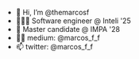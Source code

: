 - 👋 Hi, I’m @themarcosf
- 👨🏻‍💻 Software engineer @ Inteli '25
- 📖 Master candidate @ IMPA '28
- ✍🏻 medium: @marcos_f_f
- 📫 twitter: @marcos_f_f
